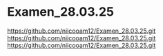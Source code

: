 # Examen_28.03.25

https://github.com/niicooam12/Examen_28.03.25.git
https://github.com/niicooam12/Examen_28.03.25.git
https://github.com/niicooam12/Examen_28.03.25.git
